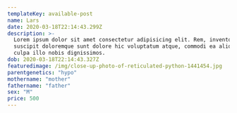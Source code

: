 ```yaml
---
templateKey: available-post
name: Lars
date: 2020-03-18T22:14:43.299Z
description: >-
  Lorem ipsum dolor sit amet consectetur adipisicing elit. Rem, inventore
  suscipit doloremque sunt dolore hic voluptatum atque, commodi ea aliquam nulla
  culpa illo nobis dignissimos.
dob: 2020-03-18T22:14:43.327Z
featuredimage: /img/close-up-photo-of-reticulated-python-1441454.jpg
parentgenetics: "hypo"
mothername: "mother"
fathername: "father"
sex: "M"
price: 500
---
```

